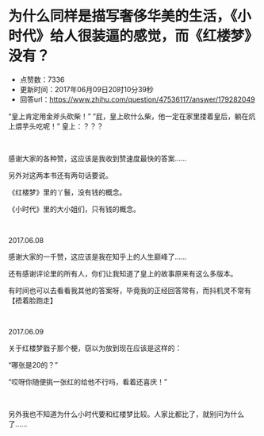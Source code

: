 # 为什么同样是描写奢侈华美的生活，《小时代》给人很装逼的感觉，而《红楼梦》没有？
- 点赞数：7336
- 更新时间：2017年06月09日20时10分39秒
- 回答url：https://www.zhihu.com/question/47536117/answer/179282049
<body>
 <p data-pid="pGUL96Bv">“皇上肯定用金斧头砍柴！” “屁，皇上砍什么柴，他一定在家里搂着皇后，躺在炕上煨芋头吃呢！” 皇上：？？？</p>
 <br>
 <p data-pid="opKdUAHO">感谢大家的各种赞，这应该是我收到赞速度最快的答案……</p>
 <p data-pid="IKDlU3ir">另外对这两本书还有两句话要说。</p>
 <p data-pid="LYlLXe1J">《红楼梦》里的丫鬟，没有钱的概念。</p>
 <p data-pid="JTqFo4lv">《小时代》里的大小姐们，只有钱的概念。</p>
 <br>
 <p data-pid="HwmXJkQg">2017.06.08</p>
 <p data-pid="7Z4hMZ33">感谢大家的一千赞，这应该是我在知乎上的人生巅峰了……</p>
 <p data-pid="MEfSeiRZ">还有感谢评论里的所有人，你们让我知道了皇上的故事原来有这么多版本。</p>
 <p data-pid="qb8Y8oAG">有时间也可以去看看我其他的答案呀，毕竟我的正经回答常有，而抖机灵不常有【捂着脸跑走】</p>
 <br>
 <p data-pid="y3EzY_cK">2017.06.09</p>
 <p data-pid="J8Ehm_qk">关于红楼梦戥子那个梗，窃以为放到现在应该是这样的：</p>
 <p data-pid="R8SJ2zxr">“哪张是20的？”</p>
 <p data-pid="hJff6AmA">“哎呀你随便挑一张红的给他不行吗，看着还喜庆！”</p>
 <br>
 <p data-pid="-8i2VlT3">另外我也不知道为什么小时代要和红楼梦比较。人家比都比了，就别问为什么了……</p>
</body>